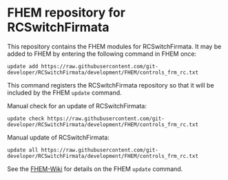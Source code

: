 # FHEM repository for RCSwitchFirmata

This repository contains the FHEM modules for RCSwitchFirmata. It may be added to FHEM by entering the following command in FHEM once:
```
update add https://raw.githubusercontent.com/git-developer/RCSwitchFirmata/development/FHEM/controls_frm_rc.txt
```
This command registers the RCSwitchFirmata repository so that it will be included by the FHEM `update` command.

Manual check for an update of RCSwitchFirmata:
```
update check https://raw.githubusercontent.com/git-developer/RCSwitchFirmata/development/FHEM/controls_frm_rc.txt
```

Manual update of RCSwitchFirmata:
```
update all https://raw.githubusercontent.com/git-developer/RCSwitchFirmata/development/FHEM/controls_frm_rc.txt
```

See the [FHEM-Wiki](https://wiki.fhem.de/wiki/Update#Repository-Verwaltung) for details on the FHEM `update` command.
